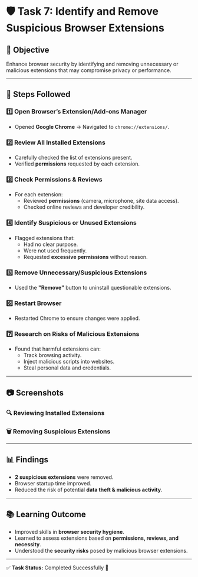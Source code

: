 # 🛡️ Task 7: Identify and Remove Suspicious Browser Extensions

## 📌 Objective
Enhance browser security by identifying and removing unnecessary or malicious extensions that may compromise privacy or performance.

---

## 📝 Steps Followed

### 1️⃣ Open Browser’s Extension/Add-ons Manager
- Opened **Google Chrome** → Navigated to `chrome://extensions/`.

### 2️⃣ Review All Installed Extensions
- Carefully checked the list of extensions present.
- Verified **permissions** requested by each extension.

### 3️⃣ Check Permissions & Reviews
- For each extension:
  - Reviewed **permissions** (camera, microphone, site data access).
  - Checked online reviews and developer credibility.

### 4️⃣ Identify Suspicious or Unused Extensions
- Flagged extensions that:
  - Had no clear purpose.
  - Were not used frequently.
  - Requested **excessive permissions** without reason.

### 5️⃣ Remove Unnecessary/Suspicious Extensions
- Used the **"Remove"** button to uninstall questionable extensions.

### 6️⃣ Restart Browser
- Restarted Chrome to ensure changes were applied.

### 7️⃣ Research on Risks of Malicious Extensions
- Found that harmful extensions can:
  - Track browsing activity.
  - Inject malicious scripts into websites.
  - Steal personal data and credentials.

---

## 📷 Screenshots
### 🔍 Reviewing Installed Extensions

### 🗑️ Removing Suspicious Extensions

---

## 📊 Findings
- **2 suspicious extensions** were removed.
- Browser startup time improved.
- Reduced the risk of potential **data theft & malicious activity**.

---

## 📚 Learning Outcome
- Improved skills in **browser security hygiene**.
- Learned to assess extensions based on **permissions, reviews, and necessity**.
- Understood the **security risks** posed by malicious browser extensions.

---

✅ **Task Status:** Completed Successfully 🎯

